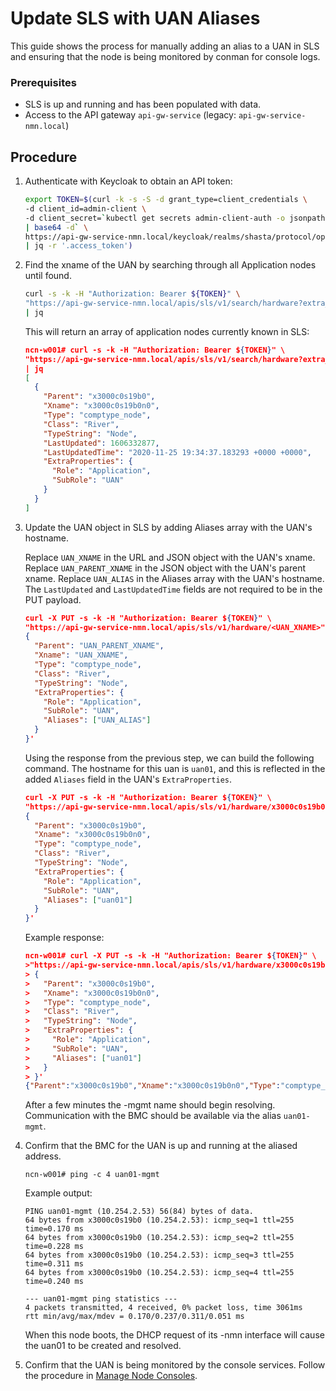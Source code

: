 # Update SLS with UAN Aliases

This guide shows the process for manually adding an alias to a UAN in SLS and ensuring that the node
is being monitored by conman for console logs.

### Prerequisites
* SLS is up and running and has been populated with data.
* Access to the API gateway `api-gw-service` (legacy: `api-gw-service-nmn.local`)

## Procedure

1. Authenticate with Keycloak to obtain an API token:

   ```bash
   export TOKEN=$(curl -k -s -S -d grant_type=client_credentials \
   -d client_id=admin-client \
   -d client_secret=`kubectl get secrets admin-client-auth -o jsonpath='{.data.client-secret}' \
   | base64 -d` \
   https://api-gw-service-nmn.local/keycloak/realms/shasta/protocol/openid-connect/token \
   | jq -r '.access_token')
   ```

1. Find the xname of the UAN by searching through all Application nodes until found.

   ```bash
   curl -s -k -H "Authorization: Bearer ${TOKEN}" \
   "https://api-gw-service-nmn.local/apis/sls/v1/search/hardware?extra_properties.Role=Application" \
   | jq
   ```

   This will return an array of application nodes currently known in SLS:
   ```json
   ncn-w001# curl -s -k -H "Authorization: Bearer ${TOKEN}" \
   "https://api-gw-service-nmn.local/apis/sls/v1/search/hardware?extra_properties.Role=Application" \
   | jq
   [
     {
       "Parent": "x3000c0s19b0",
       "Xname": "x3000c0s19b0n0",
       "Type": "comptype_node",
       "Class": "River",
       "TypeString": "Node",
       "LastUpdated": 1606332877,
       "LastUpdatedTime": "2020-11-25 19:34:37.183293 +0000 +0000",
       "ExtraProperties": {
         "Role": "Application",
         "SubRole": "UAN"
       }
     }
   ]
   ```

1. Update the UAN object in SLS by adding Aliases array with the UAN's hostname.

   Replace `UAN_XNAME` in the URL and JSON object with the UAN's xname.
   Replace `UAN_PARENT_XNAME` in the JSON object with the UAN's parent xname.
   Replace `UAN_ALIAS` in the Aliases array with the UAN's hostname.
   The `LastUpdated` and `LastUpdatedTime` fields are not required to be in the PUT payload.

   ```json
   curl -X PUT -s -k -H "Authorization: Bearer ${TOKEN}" \
   "https://api-gw-service-nmn.local/apis/sls/v1/hardware/<UAN_XNAME>" -d '
   {
     "Parent": "UAN_PARENT_XNAME",
     "Xname": "UAN_XNAME",
     "Type": "comptype_node",
     "Class": "River",
     "TypeString": "Node",
     "ExtraProperties": {
       "Role": "Application",
       "SubRole": "UAN",
       "Aliases": ["UAN_ALIAS"]
     }
   }'
   ```


   Using the response from the previous step, we can build the following command. The hostname for this uan is `uan01`, and this is reflected in the added `Aliases` field in the UAN's `ExtraProperties`.

   ```json
   curl -X PUT -s -k -H "Authorization: Bearer ${TOKEN}" \
   "https://api-gw-service-nmn.local/apis/sls/v1/hardware/x3000c0s19b0n0" -d '
   {
     "Parent": "x3000c0s19b0",
     "Xname": "x3000c0s19b0n0",
     "Type": "comptype_node",
     "Class": "River",
     "TypeString": "Node",
     "ExtraProperties": {
       "Role": "Application",
       "SubRole": "UAN",
       "Aliases": ["uan01"]
     }
   }'
   ```

   Example response:

   ```json
   ncn-w001# curl -X PUT -s -k -H "Authorization: Bearer ${TOKEN}" \
   >"https://api-gw-service-nmn.local/apis/sls/v1/hardware/x3000c0s19b0n0" -d '
   > {
   >   "Parent": "x3000c0s19b0",
   >   "Xname": "x3000c0s19b0n0",
   >   "Type": "comptype_node",
   >   "Class": "River",
   >   "TypeString": "Node",
   >   "ExtraProperties": {
   >     "Role": "Application",
   >     "SubRole": "UAN",
   >     "Aliases": ["uan01"]
   >   }
   > }'
   {"Parent":"x3000c0s19b0","Xname":"x3000c0s19b0n0","Type":"comptype_node","Class":"River","TypeString":"Node","LastUpdated":1606332877,"LastUpdatedTime":"2020-11-25 19:34:37.183293 +0000 +0000","ExtraProperties":{"Aliases":["uan01"],"Role":"Application","SubRole":"UAN"}}
   ```

   After a few minutes the -mgmt name should begin resolving. Communication with the BMC should be available via the alias `uan01-mgmt`.

1. Confirm that the BMC for the UAN is up and running at the aliased address.

   ```
   ncn-w001# ping -c 4 uan01-mgmt
   ```

   Example output:

   ```
   PING uan01-mgmt (10.254.2.53) 56(84) bytes of data.
   64 bytes from x3000c0s19b0 (10.254.2.53): icmp_seq=1 ttl=255 time=0.170 ms
   64 bytes from x3000c0s19b0 (10.254.2.53): icmp_seq=2 ttl=255 time=0.228 ms
   64 bytes from x3000c0s19b0 (10.254.2.53): icmp_seq=3 ttl=255 time=0.311 ms
   64 bytes from x3000c0s19b0 (10.254.2.53): icmp_seq=4 ttl=255 time=0.240 ms

   --- uan01-mgmt ping statistics ---
   4 packets transmitted, 4 received, 0% packet loss, time 3061ms
   rtt min/avg/max/mdev = 0.170/0.237/0.311/0.051 ms
   ```

   When this node boots, the DHCP request of its -nmn interface will cause the uan01 to be created and resolved.

1. Confirm that the UAN is being monitored by the console services. Follow the procedure in [Manage Node Consoles](../conman/manage_node_consoles.md).

